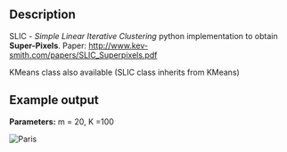 ## Description

SLIC - *Simple Linear Iterative Clustering* python implementation to obtain **Super-Pixels**. 
Paper: http://www.kev-smith.com/papers/SLIC_Superpixels.pdf

KMeans class also available (SLIC class inherits from KMeans)


## Example output

**Parameters:** m = 20, K =100

<table style="width:100%">
  <tr>
  <img src="https://github.com/mgamal96/Segmenation/blob/master/imgs/bear_superpixels.png?raw=true" alt="Paris" class="center">
  </tr>
</table>


